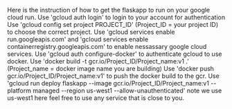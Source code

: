 Here is the instruction of how to get the flaskapp to run on your google cloud run.
Use 'gcloud auth login' to login to your account for authentication
Use 'gcloud config set project PROJECT_ID' (Project_ID = your project ID) to choose the correct project.
Use 'gcloud services enable run.googleapis.com' and 'gcloud services enable containerregistry.googleapis.com' to enable nessassary google cloud services.
Use 'gcloud auth configure-docker' to authenticate gcloud to use docker.
Use 'docker build -t gcr.io/Project_ID/Project_name:v1 .' (Project_name = docker image name you are building)
Use 'docker push gcr.io/Project_ID/Project_name:v1' to push the docker build to the gcr.
Use 'gcloud run deploy flaskapp --image gcr.io/Project_ID/Project_name:v1 --platform managed --region us-west1 --allow-unauthenticated' note we use us-west1 here 
feel free to use any service that is close to you.
